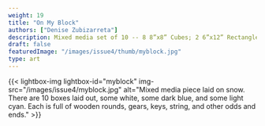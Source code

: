 ```yaml
---
weight: 19
title: "On My Block"
authors: ["Denise Zubizarreta"]
description: Mixed media set of 10 -- 8 8”x8” Cubes; 2 6”x12” Rectangles -- Gears, Keys, Hooks, Wooden rounds, Resin, String, Hand painted and splattered
draft: false
featuredImage: "/images/issue4/thumb/myblock.jpg"
type: art
---
```


{{< lightbox-img lightbox-id="myblock" img-src="/images/issue4/myblock.jpg" alt="Mixed media piece laid on snow. There are 10 boxes laid out, some white, some dark blue, and some light cyan. Each is full of wooden rounds, gears, keys, string, and other odds and ends." >}}